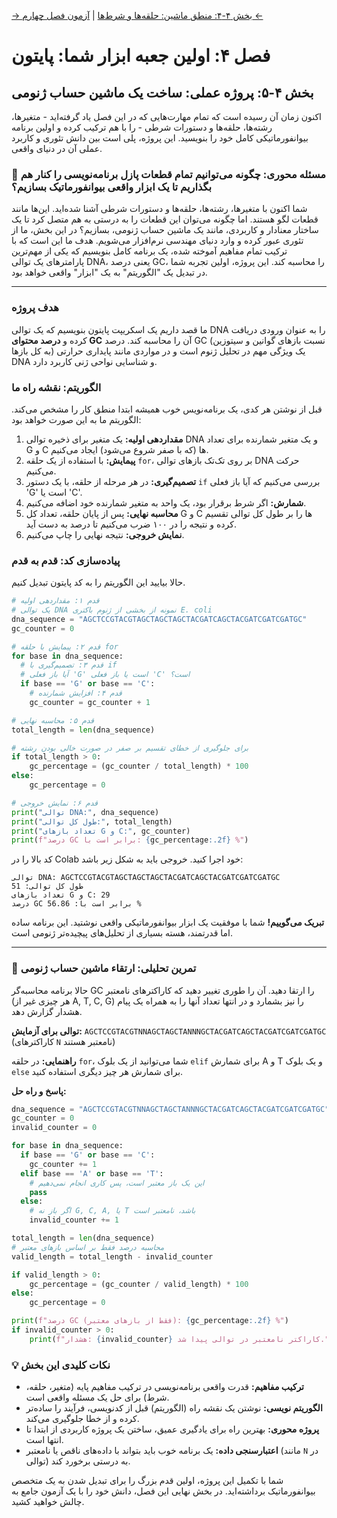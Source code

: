 [→ بخش ۴-۴: منطق ماشین: حلقه‌ها و شرط‌ها](./04-machine-logic-loops-and-conditions.md) | [آزمون فصل چهارم ←](./exam/index.md)

# فصل ۴: اولین جعبه ابزار شما: پایتون

## بخش ۴-۵: پروژه عملی: ساخت یک ماشین حساب ژنومی

اکنون زمان آن رسیده است که تمام مهارت‌هایی که در این فصل یاد گرفته‌اید - متغیرها، رشته‌ها، حلقه‌ها و دستورات شرطی - را با هم ترکیب کرده و اولین برنامه بیوانفورماتیکی کامل خود را بنویسید. این پروژه، پلی است بین دانش تئوری و کاربرد عملی آن در دنیای واقعی.

### 🎯 مسئله محوری: چگونه می‌توانیم تمام قطعات پازل برنامه‌نویسی را کنار هم بگذاریم تا یک ابزار واقعی بیوانفورماتیک بسازیم؟

شما اکنون با متغیرها، رشته‌ها، حلقه‌ها و دستورات شرطی آشنا شده‌اید. این‌ها مانند قطعات لگو هستند. اما چگونه می‌توان این قطعات را به درستی به هم متصل کرد تا یک ساختار معنادار و کاربردی، مانند یک ماشین حساب ژنومی، بسازیم؟ در این بخش، ما از تئوری عبور کرده و وارد دنیای مهندسی نرم‌افزار می‌شویم. هدف ما این است که با ترکیب تمام مفاهیم آموخته شده، یک برنامه کامل بنویسیم که یکی از مهم‌ترین پارامترهای یک توالی DNA، یعنی درصد GC، را محاسبه کند. این پروژه، اولین تجربه شما در تبدیل یک "الگوریتم" به یک "ابزار" واقعی خواهد بود.

---

### هدف پروژه

ما قصد داریم یک اسکریپت پایتون بنویسیم که یک توالی DNA را به عنوان ورودی دریافت کرده و **درصد محتوای GC** آن را محاسبه کند. درصد GC (نسبت بازهای گوانین و سیتوزین به کل بازها) یک ویژگی مهم در تحلیل ژنوم است و در مواردی مانند پایداری حرارتی DNA و شناسایی نواحی ژنی کاربرد دارد.

### الگوریتم: نقشه راه ما

قبل از نوشتن هر کدی، یک برنامه‌نویس خوب همیشه ابتدا منطق کار را مشخص می‌کند. الگوریتم ما به این صورت خواهد بود:

1.  **مقداردهی اولیه:** یک متغیر برای ذخیره توالی DNA و یک متغیر شمارنده برای تعداد G و C ها (که با صفر شروع می‌شود) ایجاد می‌کنیم.
2.  **پیمایش:** با استفاده از یک حلقه `for`، بر روی تک‌تک بازهای توالی DNA حرکت می‌کنیم.
3.  **تصمیم‌گیری:** در هر مرحله از حلقه، با یک دستور `if` بررسی می‌کنیم که آیا باز فعلی 'G' است یا 'C'.
4.  **شمارش:** اگر شرط برقرار بود، یک واحد به متغیر شمارنده خود اضافه می‌کنیم.
5.  **محاسبه نهایی:** پس از پایان حلقه، تعداد کل G و C ها را بر طول کل توالی تقسیم کرده و نتیجه را در ۱۰۰ ضرب می‌کنیم تا درصد به دست آید.
6.  **نمایش خروجی:** نتیجه نهایی را چاپ می‌کنیم.

### پیاده‌سازی کد: قدم به قدم

حالا بیایید این الگوریتم را به کد پایتون تبدیل کنیم.

```python
# قدم ۱: مقداردهی اولیه
# یک توالی DNA نمونه از بخشی از ژنوم باکتری E. coli
dna_sequence = "AGCTCCGTACGTAGCTAGCTAGCTACGATCAGCTACGATCGATCGATGC"
gc_counter = 0

# قدم ۲: پیمایش با حلقه for
for base in dna_sequence:
  # قدم ۳: تصمیم‌گیری با if
  # آیا باز فعلی 'G' است یا باز فعلی 'C' است؟
  if base == 'G' or base == 'C':
    # قدم ۴: افزایش شمارنده
    gc_counter = gc_counter + 1

# قدم ۵: محاسبه نهایی
total_length = len(dna_sequence)

# برای جلوگیری از خطای تقسیم بر صفر در صورت خالی بودن رشته
if total_length > 0:
    gc_percentage = (gc_counter / total_length) * 100
else:
    gc_percentage = 0

# قدم ۶: نمایش خروجی
print("توالی DNA:", dna_sequence)
print("طول کل توالی:", total_length)
print("تعداد بازهای G و C:", gc_counter)
print(f"درصد GC برابر است با: {gc_percentage:.2f} %")
```

کد بالا را در Colab خود اجرا کنید. خروجی باید به شکل زیر باشد:

```
توالی DNA: AGCTCCGTACGTAGCTAGCTAGCTACGATCAGCTACGATCGATCGATGC
طول کل توالی: 51
تعداد بازهای G و C: 29
درصد GC برابر است با: 56.86 %
```

**تبریک می‌گوییم!** شما با موفقیت یک ابزار بیوانفورماتیکی واقعی نوشتید. این برنامه ساده اما قدرتمند، هسته بسیاری از تحلیل‌های پیچیده‌تر ژنومی است.

---

### 🔬 تمرین تحلیلی: ارتقاء ماشین حساب ژنومی

حالا برنامه محاسبه‌گر GC را ارتقا دهید. آن را طوری تغییر دهید که کاراکترهای نامعتبر (هر چیزی غیر از A, T, C, G) را نیز بشمارد و در انتها تعداد آنها را به همراه یک پیام هشدار گزارش دهد.

**توالی برای آزمایش:** `AGCTCCGTACGTNNAGCTAGCTANNNGCTACGATCAGCTACGATCGATCGATGC` (کاراکترهای `N` نامعتبر هستند)

**راهنمایی:** در حلقه `for`، شما می‌توانید از یک بلوک `elif` برای شمارش A و T و یک بلوک `else` برای شمارش هر چیز دیگری استفاده کنید.

**پاسخ و راه حل:**

```python
dna_sequence = "AGCTCCGTACGTNNAGCTAGCTANNNGCTACGATCAGCTACGATCGATCGATGC"
gc_counter = 0
invalid_counter = 0

for base in dna_sequence:
  if base == 'G' or base == 'C':
    gc_counter += 1
  elif base == 'A' or base == 'T':
    # این یک باز معتبر است، پس کاری انجام نمی‌دهیم
    pass
  else:
    # اگر باز نه G, C, A, یا T باشد، نامعتبر است
    invalid_counter += 1

total_length = len(dna_sequence)
# محاسبه درصد فقط بر اساس بازهای معتبر
valid_length = total_length - invalid_counter

if valid_length > 0:
    gc_percentage = (gc_counter / valid_length) * 100
else:
    gc_percentage = 0

print(f"درصد GC (فقط از بازهای معتبر): {gc_percentage:.2f} %")
if invalid_counter > 0:
    print(f"هشدار: {invalid_counter} کاراکتر نامعتبر در توالی پیدا شد.")
```

### 💡 نکات کلیدی این بخش

- **ترکیب مفاهیم:** قدرت واقعی برنامه‌نویسی در ترکیب مفاهیم پایه (متغیر، حلقه، شرط) برای حل یک مسئله واقعی است.
- **الگوریتم نویسی:** نوشتن یک نقشه راه (الگوریتم) قبل از کدنویسی، فرآیند را ساده‌تر کرده و از خطا جلوگیری می‌کند.
- **پروژه محوری:** بهترین راه برای یادگیری عمیق، ساختن یک پروژه کاربردی از ابتدا تا انتها است.
- **اعتبارسنجی داده:** یک برنامه خوب باید بتواند با داده‌های ناقص یا نامعتبر (مانند `N` در توالی) به درستی برخورد کند.

شما با تکمیل این پروژه، اولین قدم بزرگ را برای تبدیل شدن به یک متخصص بیوانفورماتیک برداشته‌اید. در بخش نهایی این فصل، دانش خود را با یک آزمون جامع به چالش خواهید کشید.
